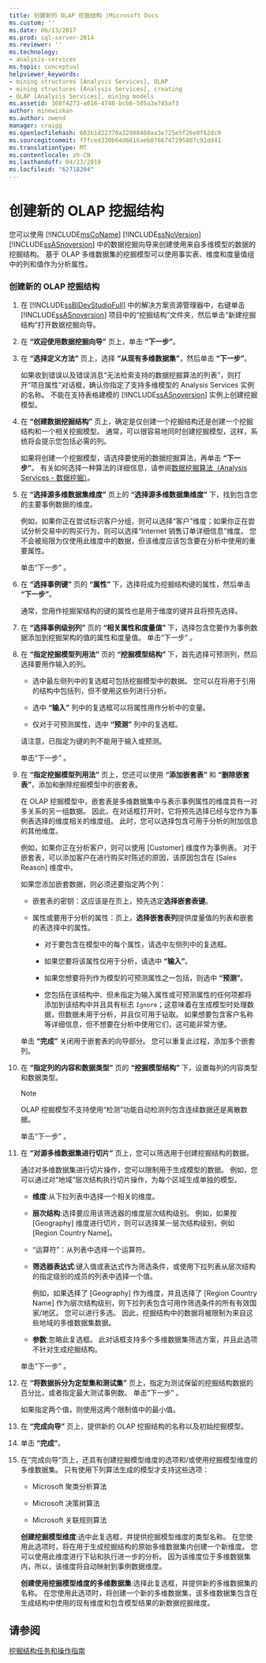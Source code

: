 ```yaml
---
title: 创建新的 OLAP 挖掘结构 |Microsoft Docs
ms.custom: ''
ms.date: 06/13/2017
ms.prod: sql-server-2014
ms.reviewer: ''
ms.technology:
- analysis-services
ms.topic: conceptual
helpviewer_keywords:
- mining structures [Analysis Services], OLAP
- mining structures [Analysis Services], creating
- OLAP [Analysis Services], mining models
ms.assetid: 368f4273-a016-4748-bcb6-505a3e745af3
author: minewiskan
ms.author: owend
manager: craigg
ms.openlocfilehash: 603b1d22370a32808460aa3e725e5f26e0f62dc0
ms.sourcegitcommit: f7fced330b64d6616aeb8766747295807c92dd41
ms.translationtype: MT
ms.contentlocale: zh-CN
ms.lasthandoff: 04/23/2019
ms.locfileid: "62718204"
---
```

# <a name="create-a-new-olap-mining-structure"></a>创建新的 OLAP 挖掘结构
  您可以使用 [!INCLUDE[msCoName](../../includes/msconame-md.md)] [!INCLUDE[ssNoVersion](../../includes/ssnoversion-md.md)] [!INCLUDE[ssASnoversion](../../includes/ssasnoversion-md.md)] 中的数据挖掘向导来创建使用来自多维模型的数据的挖掘结构。 基于 OLAP 多维数据集的挖掘模型可以使用事实表、维度和度量值组中的列和值作为分析属性。  
  
### <a name="to-create-a-new-olap-mining-structure"></a>创建新的 OLAP 挖掘结构  
  
1.  在 [!INCLUDE[ssBIDevStudioFull](../../includes/ssbidevstudiofull-md.md)] 中的解决方案资源管理器中，右键单击 [!INCLUDE[ssASnoversion](../../includes/ssasnoversion-md.md)] 项目中的“挖掘结构”文件夹，然后单击“新建挖掘结构”打开数据挖掘向导。  
  
2.  在 **“欢迎使用数据挖掘向导”** 页上，单击 **“下一步”**。  
  
3.  在 **“选择定义方法”** 页上，选择 **“从现有多维数据集”**，然后单击 **“下一步”**。  
  
     如果收到错误以及错误消息“无法检索支持的数据挖掘算法的列表”，则打开“项目属性”对话框，确认你指定了支持多维模型的 Analysis Services 实例的名称。 不能在支持表格建模的 [!INCLUDE[ssASnoversion](../../includes/ssasnoversion-md.md)] 实例上创建挖掘模型。  
  
4.  在 **“创建数据挖掘结构”** 页上，确定是仅创建一个挖掘结构还是创建一个挖掘结构和一个相关挖掘模型。 通常，可以很容易地同时创建挖掘模型，这样，系统将会提示您包括必需的列。  
  
     如果将创建一个挖掘模型，请选择要使用的数据挖掘算法，再单击 **“下一步”**。 有关如何选择一种算法的详细信息，请参阅[数据挖掘算法（Analysis Services - 数据挖掘）](data-mining-algorithms-analysis-services-data-mining.md)。  
  
5.  在 **“选择源多维数据集维度”** 页上的 **“选择源多维数据集维度”** 下，找到包含您的主要事例数据的维度。  
  
     例如，如果你正在尝试标识客户分组，则可以选择“客户”维度；如果你正在尝试分析交易中的购买行为，则可以选择“Internet 销售订单详细信息”维度。 您不会被局限为仅使用此维度中的数据，但该维度应该包含要在分析中使用的重要属性。  
  
     单击“下一步” 。  
  
6.  在 **“选择事例键”** 页的 **“属性”** 下，选择将成为挖掘结构键的属性，然后单击 **“下一步”**。  
  
     通常，您用作挖掘架结构的键的属性也是用于维度的键并且将预先选择。  
  
7.  在 **“选择事例级别列”** 页的 **“相关属性和度量值”** 下，选择包含您要作为事例数据添加到挖掘架构的值的属性和度量值。 单击“下一步” 。  
  
8.  在 **“指定挖掘模型列用法”** 页的 **“挖掘模型结构”** 下，首先选择可预测列，然后选择要用作输入的列。  
  
    -   选中最左侧列中的复选框可包括挖掘模型中的数据。 您可以在将用于引用的结构中包括列，但不使用这些列进行分析。  
  
    -   选中 **“输入”** 列中的复选框可以将属性用作分析中的变量。  
  
    -   仅对于可预测属性，选中 **“预测”** 列中的复选框。  
  
     请注意，已指定为键的列不能用于输入或预测。  
  
     单击“下一步” 。  
  
9. 在 **“指定挖掘模型列用法”** 页上，您还可以使用 **“添加嵌套表”** 和 **“删除嵌套表”**，添加和删除挖掘模型中的嵌套表。  
  
     在 OLAP 挖掘模型中，嵌套表是多维数据集中与表示事例属性的维度具有一对多关系的另一组数据。 因此，在对话框打开时，它将预先选择已经与您作为事例表选择的维度相关的维度组。 此时，您可以选择包含可用于分析的附加信息的其他维度。  
  
     例如，如果你正在分析客户，则可以使用 [Customer] 维度作为事例表。 对于嵌套表，可以添加客户在进行购买时陈述的原因，该原因包含在 [Sales Reason] 维度中。  
  
     如果您添加嵌套数据，则必须还要指定两个列：  
  
    -   嵌套表的密钥：这应该是在页上，预先选定**选择嵌套表键**。  
  
    -   属性或要用于分析的属性：页上，**选择嵌套表列**提供度量值的列表和嵌套的表选择中的属性。  
  
        -   对于要包含在模型中的每个属性，请选中左侧列中的复选框。  
  
        -   如果您要将该属性仅用于分析，请选中 **“输入”**。  
  
        -   如果您想要将列作为模型的可预测属性之一包括，则选中 **“预测”**。  
  
        -   您包括在该结构中、但未指定为输入属性或可预测属性的任何项都将添加到该结构中并且具有标志 `Ignore`；这意味着在生成模型时处理数据，但数据未用于分析，并且仅可用于钻取。 如果想要包含客户名称等详细信息，但不想要在分析中使用它们，这可能非常方便。  
  
     单击 **“完成”** 关闭用于嵌套表的向导部分。 您可以重复此过程，添加多个嵌套列。  
  
10. 在 **“指定列的内容和数据类型”** 页的 **“挖掘模型结构”** 下，设置每列的内容类型和数据类型。  
  
    > [!NOTE]  
    >  OLAP 挖掘模型不支持使用“检测”功能自动检测列包含连续数据还是离散数据。  
  
     单击“下一步” 。  
  
11. 在 **“对源多维数据集进行切片”** 页上，您可以筛选用于创建挖掘结构的数据。  
  
     通过对多维数据集进行切片操作，您可以限制用于生成模型的数据。 例如，您可以通过对“地域”层次结构执行切片操作，为每个区域生成单独的模型。  
  
    -   **维度**:从下拉列表中选择一个相关的维度。  
  
    -   **层次结构**:选择要应用该筛选器的维度层次结构级别。 例如，如果按 [Geography] 维度进行切片，则可以选择某一层次结构级别，例如 [Region Country Name]。  
  
    -   “运算符”：从列表中选择一个运算符。  
  
    -   **筛选器表达式**:键入值或表达式作为筛选条件，或使用下拉列表从层次结构的指定级别的成员的列表中选择一个值。  
  
         例如，如果选择了 [Geography] 作为维度，并且选择了 [Region Country Name] 作为层次结构级别，则下拉列表包含可用作筛选条件的所有有效国家/地区。 您可以进行多选。 因此，挖掘结构中的数据将被限制为来自这些地域的多维数据集数据。  
  
    -   **参数**:忽略此复选框。 此对话框支持多个多维数据集筛选方案，并且此选项不针对生成挖掘结构。  
  
     单击“下一步” 。  
  
12. 在 **“将数据拆分为定型集和测试集”** 页上，指定为测试保留的挖掘结构数据的百分比，或者指定最大测试事例数。 单击“下一步” 。  
  
     如果指定两个值，则使用这两个限制值中的最小值。  
  
13. 在 **“完成向导”** 页上，提供新的 OLAP 挖掘结构的名称以及初始挖掘模型。  
  
14. 单击 **“完成”**。  
  
15. 在“完成向导”页上，还具有创建挖掘模型维度的选项和/或使用挖掘模型维度的多维数据集。 只有使用下列算法生成的模型才支持这些选项：  
  
    -   Microsoft 聚类分析算法  
  
    -   Microsoft 决策树算法  
  
    -   Microsoft 关联规则算法  
  
     **创建挖掘模型维度**:选中此复选框，并提供挖掘模型维度的类型名称。 在您使用此选项时，将在用于生成挖掘结构的原始多维数据集内创建一个新维度。 您可以使用此维度进行下钻和执行进一步的分析。 因为该维度位于多维数据集内，所以，该维度将自动映射到事例数据维度。  
  
     **创建使用挖掘模型维度的多维数据集**:选择此复选框，并提供新的多维数据集的名称。 在您使用此选项时，将创建一个新的多维数据集，该多维数据集包含在生成结构中使用的现有维度和包含模型结果的新数据挖掘维度。  
  
## <a name="see-also"></a>请参阅  
 [挖掘结构任务和操作指南](mining-structure-tasks-and-how-tos.md)  
  
  
